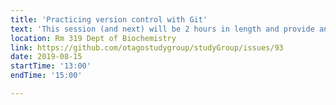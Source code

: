 ```yaml
---
title: 'Practicing version control with Git'
text: 'This session (and next) will be 2 hours in length and provide an opportunity to setup and configure git, cover how/when to use version control and give you an opporunity to further develop your Git skills. Bring a laptop'
location: Rm 319 Dept of Biochemistry
link: https://github.com/otagostudygroup/studyGroup/issues/93
date: 2019-08-15
startTime: '13:00'
endTime: '15:00'

---
```



